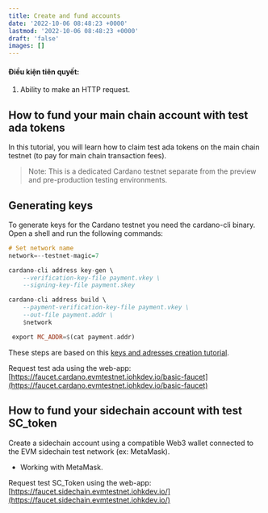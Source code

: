 ```yaml
---
title: Create and fund accounts
date: '2022-10-06 08:48:23 +0000'
lastmod: '2022-10-06 08:48:23 +0000'
draft: 'false'
images: []
---
```


#### Điều kiện tiên quyết:

1. Ability to make an HTTP request.

## How to fund your main chain account with test ada tokens

In this tutorial, you will learn how to claim test ada tokens on the main chain testnet (to pay for main chain transaction fees).

> Note: This is a dedicated Cardano testnet separate from the preview and pre-production testing environments.

## Generating keys

To generate keys for the Cardano testnet you need the cardano-cli binary. Open a shell and run the following commands:

```haskell
# Set network name
network=--testnet-magic=7

cardano-cli address key-gen \
    --verification-key-file payment.vkey \
    --signing-key-file payment.skey

cardano-cli address build \
    --payment-verification-key-file payment.vkey \
    --out-file payment.addr \
    $network

 export MC_ADDR=$(cat payment.addr)
```

These steps are based on this [keys and adresses creation tutorial](https://github.com/input-output-hk/cardano-node/blob/master/doc/stake-pool-operations/3_keys_and_addresses.md).

Request test ada using the web-app: [https://faucet.cardano.evmtestnet.iohkdev.io/basic-faucet](https://faucet.cardano.evmtestnet.iohkdev.io/basic-faucet)

## How to fund your sidechain account with test SC_token

Create a sidechain account using a compatible Web3 wallet connected to the EVM sidechain test network (ex: MetaMask).

- Working with MetaMask.

Request test SC_Token using the web-app: [https://faucet.sidechain.evmtestnet.iohkdev.io/](https://faucet.sidechain.evmtestnet.iohkdev.io/)
